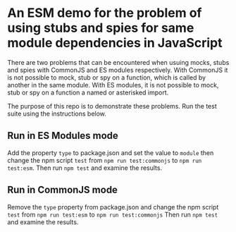 # An ESM demo for the problem of using stubs and spies for same module dependencies in JavaScript

There are two problems that can be encountered when usuing mocks, stubs and spies with CommonJS and ES modules respectively. With CommonJS it is not possible to mock, stub or spy on a function, which is called by another in the same module. With ES modules, it is not possible to mock, stub or spy on a function a named or asterisked import. 

The purpose of this repo is to demonstrate these problems. Run the test suite using the instructions below.

## Run in ES Modules mode
Add the property `type` to package.json and set the value to `module` then change the npm script `test` from `npm run test:commonjs` to `npm run test:esm`.
Then run `npm test` and examine the results.

## Run in CommonJS mode
Remove the `type` property from package.json and change the npm script `test` from `npm run test:esm` to `npm run test:commonjs`
Then run `npm test` and examine the results.

